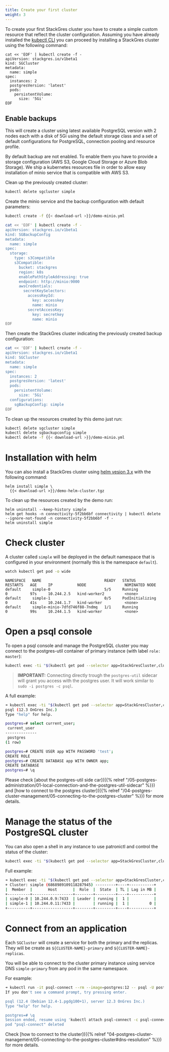 ```yaml
---
title: Create your first cluster
weight: 3
---
```


To create your first StackGres cluster you have to create a simple custom resource that reflect
 the cluster configuration. Assuming you have already installed the
 [kubectl CLI](https://kubernetes.io/docs/tasks/tools/install-kubectl/) you can proceed by
 installing a StackGres cluster using the following command:

```shell
cat << 'EOF' | kubectl create -f -
apiVersion: stackgres.io/v1beta1
kind: SGCluster
metadata:
  name: simple
spec:
  instances: 2
  postgresVersion: 'latest'
  pods:
    persistentVolume: 
      size: '5Gi'
EOF
```

## Enable backups

This will create a cluster using latest available PostgreSQL version with 2 nodes each with a disk
 of 5Gi using the default storage class and a set of default configurations for PostgreSQL,
 connection pooling and resource profile.

By default backup are not enabled. To enable them you have to provide a storage configuration (AWS S3,
 Google Cloud Storage or Azure Blob Storage). We ship a kubernetes resources file in order to allow
 easy installation of minio service that is compatible with AWS S3.

Clean up the previously created cluster:

```bash
kubectl delete sgcluster simple
```

Create the minio service and the backup configuration with default parameters:

```bash
kubectl create -f {{< download-url >}}/demo-minio.yml

cat << 'EOF' | kubectl create -f -
apiVersion: stackgres.io/v1beta1
kind: SGBackupConfig
metadata:
  name: simple
spec:
  storage:
    type: s3Compatible
    s3Compatible:
      bucket: stackgres
      region: k8s
      enablePathStyleAddressing: true
      endpoint: http://minio:9000
      awsCredentials:
        secretKeySelectors:
          accessKeyId:
            key: accesskey
            name: minio
          secretAccessKey:
            key: secretkey
            name: minio
EOF
```

Then create the StackGres cluster indicating the previously created backup configuration:

```bash
cat << 'EOF' | kubectl create -f -
apiVersion: stackgres.io/v1beta1
kind: SGCluster
metadata:
  name: simple
spec:
  instances: 2
  postgresVersion: 'latest'
  pods:
    persistentVolume:
      size: '5Gi'
  configurations:
    sgBackupConfig: simple
EOF
```

To clean up the resources created by this demo just run:

```bash
kubectl delete sgcluster simple
kubectl delete sgbackupconfig simple
kubectl delete -f {{< download-url >}}/demo-minio.yml
```

# Installation with helm

You can also install a StackGres cluster using [helm vesion 3.x](https://github.com/helm/helm/releases)
 with the following command:

```
helm install simple \
  {{< download-url >}}/demo-helm-cluster.tgz
```

To clean up the resources created by the demo run:

```
helm uninstall --keep-history simple
helm get hooks -n connectivity-5f2bb6bf connectivity | kubectl delete --ignore-not-found -n connectivity-5f2bb6bf -f -
helm uninstall simple
```

# Check cluster

A cluster called `simple` will be deployed in the default namespace
 that is configured in your environment (normally this is the namespace `default`).

```bash
watch kubectl get pod -o wide
```

```
NAMESPACE   NAME                            READY   STATUS            RESTARTS   AGE     IP           NODE                 NOMINATED NODE
default     simple-0                        5/5     Running           0          97s     10.244.2.5   kind-worker2         <none>
default     simple-1                        0/5     PodInitializing   0          41s     10.244.1.7   kind-worker          <none>
default     simple-minio-7dfd746f88-7ndmq   1/1     Running           0          99s     10.244.1.5   kind-worker          <none>
```

# Open a psql console

To open a psql console and manage the PostgreSQL cluster you may connect to the postgres-util container of primary instance (with label `role: master`):

```bash
kubectl exec -ti "$(kubectl get pod --selector app=StackGresCluster,cluster=true,role=master -o name)" -c postgres-util -- psql
```
> **IMPORTANT:** Connecting directly trough the `postgres-util` sidecar will grant you access with the postgres user. It will work similar to `sudo -i postgres -c psql`.


A full example:

```bash 
➜ kubectl exec -ti "$(kubectl get pod --selector app=StackGresCluster,cluster=true,role=master -o name)" -c postgres-util -- psql
psql (12.3 OnGres Inc.)
Type "help" for help.

postgres=# select current_user;
 current_user 
--------------
 postgres
(1 row)

postgres=# CREATE USER app WITH PASSWORD 'test';
CREATE ROLE
postgres=# CREATE DATABASE app WITH OWNER app;
CREATE DATABASE
postgres=# \q
```

Please check [about the postgres-util side car]({{% relref "/05-postgres-administration/01-local-connection-and-the-postgres-util-sidecar" %}}) and [how to connect to the postgres cluster]({{% relref "/04-postgres-cluster-management/05-connecting-to-the-postgres-cluster" %}}) for more details.

# Manage the status of the PostgreSQL cluster

You can also open a shell in any instance to use patronictl and control the status of the cluster:

```bash
kubectl exec -ti "$(kubectl get pod --selector app=StackGresCluster,cluster=true -o name | head -n 1)" -c patroni -- patronictl list
```

Full example:

```bash
➜ kubectl exec -ti "$(kubectl get pod --selector app=StackGresCluster,cluster=true -o name | head -n 1)" -c patroni -- patronictl list
+ Cluster: simple (6868989109118287945) ---------+----+-----------+
|  Member  |       Host       |  Role  |  State  | TL | Lag in MB |
+----------+------------------+--------+---------+----+-----------+
| simple-0 | 10.244.0.9:7433  | Leader | running |  1 |           |
| simple-1 | 10.244.0.11:7433 |        | running |  1 |         0 |
+----------+------------------+--------+---------+----+-----------+
```

# Connect from an application

Each `SGCluster` will create a service for both the primary and the replicas. They will be create as `${CLUSTER-NAME}-primary` and `${CLUSTER-NAME}-replicas`.

You will be able to connect to the cluster primary instance using service DNS `simple-primary` from any pod in the same namespace.

For example:

```bash
➜ kubectl run -it psql-connect --rm --image=postgres:12 -- psql -U postgres -h simple-primary                    
If you don't see a command prompt, try pressing enter.

psql (12.4 (Debian 12.4-1.pgdg100+1), server 12.3 OnGres Inc.)
Type "help" for help.

postgres=# \q
Session ended, resume using 'kubectl attach psql-connect -c psql-connect -i -t' command when the pod is running
pod "psql-connect" deleted
```

Check [how to connect to the cluster]({{% relref "04-postgres-cluster-management/05-connecting-to-the-postgres-cluster#dns-resolution" %}}) for more details.
